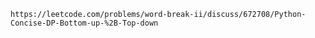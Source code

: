 
	https://leetcode.com/problems/word-break-ii/discuss/672708/Python-Concise-DP-Bottom-up-%2B-Top-down

